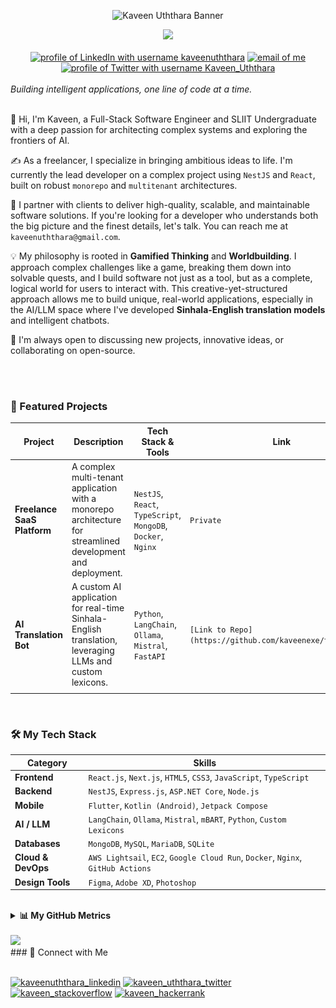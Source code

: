 <p align="center">
  <img src="https://i.postimg.cc/8P6D5MXy/Github-Banner.png" alt="Kaveen Uththara Banner"/>
</p>

<div align="center">
  <img src="https://api.visitorbadge.io/api/visitors?path=https%3A%2F%2Fgithub.com%2Fkaveenexe%2Fkaveenexe&label=VISITORS&labelColor=%23000&countColor=%230A0209" />
<br>
  <br>
  <a href="https://www.linkedin.com/in/kaveenuththara/"><img src="https://img.shields.io/badge/LinkedIn-d5d5d5?style=for-the-badge&logo=linkedin&logoColor=0A0209" alt="profile of LinkedIn with username kaveenuththara" /></a>
<a href="mailto:kaveenuththara@gmail.com"><img src="https://img.shields.io/badge/Gmail-d5d5d5?style=for-the-badge&logo=gmail&logoColor=0A0209" alt="email of me" /></a>
  <a href="https://twitter.com/Kaveen_Uththara"><img src="https://img.shields.io/badge/Twitter-d5d5d5?style=for-the-badge&logo=x&logoColor=0A0209" alt="profile of Twitter with username Kaveen_Uththara" ></a>
</div>
<br>
<i>Building intelligent applications, one line of code at a time.</i>
<br><br>
<p>👋 Hi, I'm Kaveen, a Full-Stack Software Engineer and SLIIT Undergraduate with a deep passion for architecting complex systems and exploring the frontiers of AI.</p>

✍️ As a freelancer, I specialize in bringing ambitious ideas to life. I'm currently the lead developer on a complex project using `NestJS` and `React`, built on robust `monorepo` and `multitenant` architectures.

🎯 I partner with clients to deliver high-quality, scalable, and maintainable software solutions. If you're looking for a developer who understands both the big picture and the finest details, let's talk. You can reach me at `kaveenuththara@gmail.com`.

💡 My philosophy is rooted in **Gamified Thinking** and **Worldbuilding**. I approach complex challenges like a game, breaking them down into solvable quests, and I build software not just as a tool, but as a complete, logical world for users to interact with. This creative-yet-structured approach allows me to build unique, real-world applications, especially in the AI/LLM space where I've developed **Sinhala-English translation models** and intelligent chatbots.

<p>🤝 I'm always open to discussing new projects, innovative ideas, or collaborating on open-source.</p>

<br>

<!-- <details>
<summary><b>🏆 Achievements & Milestones</b></summary>
<br>

Here's a little more about my journey and accomplishments.

### Competition Zone
- 🥇 **Example:** 1st Place in the National AI Innovation Challenge '24 for our Sinhala-English translation model.
- 🥈 **Example:** Finalist in Ingenious Hackathon 5.0 with a Flutter-based mobile solution.
- 🥉 **Example:** Top 10 in the SLIIT Codefest 2023.

### GitHub & Open Source
- 🌟 **Example:** My project [Project Name] was featured in the Awesome-NestJS list.
- 🚀 **Example:** Contributed a key performance optimization to [Open Source Project].
- 💬 **Example:** Actively maintaining [Your Project] with over X stars and Y forks.

### Proud Zone
- 🎓 **Example:** Awarded a scholarship for academic excellence at SLIIT.
- 👨‍💻 **Example:** Successfully designed and deployed a multi-tenant SaaS application from scratch for a freelance client.
- 🤖 **Example:** Built and trained a custom LLM using Ollama and LangChain that outperformed baseline models in a specific task.

</details> -->

<br>

### 🚀 Featured Projects

| Project | Description | Tech Stack & Tools | Link |
| --- | --- | --- | --- |
| **Freelance SaaS Platform** | A complex multi-tenant application with a monorepo architecture for streamlined development and deployment. | `NestJS`, `React`, `TypeScript`, `MongoDB`, `Docker`, `Nginx` | `Private` |
| **AI Translation Bot** | A custom AI application for real-time Sinhala-English translation, leveraging LLMs and custom lexicons. | `Python`, `LangChain`, `Ollama`, `Mistral`, `FastAPI` | `[Link to Repo](https://github.com/kaveenexe/todlymbart)` |
| <!-- **[Your Project Name]** --> | <!-- A brief, compelling description of another key project. --> | <!-- `Flutter`, `Firebase`, `SQLite`, `Kotlin` --> | <!-- `[Link to Repo]` --> |

<br>

### 🛠️ My Tech Stack

| Category | Skills |
| --- | --- |
| **Frontend** | `React.js`, `Next.js`, `HTML5`, `CSS3`, `JavaScript`, `TypeScript` |
| **Backend** | `NestJS`, `Express.js`, `ASP.NET Core`, `Node.js` |
| **Mobile** | `Flutter`, `Kotlin (Android)`, `Jetpack Compose` |
| **AI / LLM** | `LangChain`, `Ollama`, `Mistral`, `mBART`, `Python`, `Custom Lexicons` |
| **Databases** | `MongoDB`, `MySQL`, `MariaDB`, `SQLite` |
| **Cloud & DevOps** | `AWS Lightsail`, `EC2`, `Google Cloud Run`, `Docker`, `Nginx`, `GitHub Actions` |
| **Design Tools** | `Figma`, `Adobe XD`, `Photoshop` |

<br>

<details>
<summary><b>📊 My GitHub Metrics</b></summary>
<br>

<p align="center">
  <img src="https://github-readme-stats.vercel.app/api?username=kaveenexe&show_icons=true&locale=en&theme=tokyonight&hide_border=true&count_private=true" alt="kaveenexe_github_stats" />
  <img src="https://github-readme-stats.vercel.app/api/top-langs/?username=kaveenexe&layout=compact&langs_count=8&theme=tokyonight&hide_border=true&count_private=true" alt="kaveenexe_top_languages" />
  <br>
  <img src="https://github-readme-streak-stats.herokuapp.com/?user=kaveenexe&theme=tokyonight&hide_border=true" alt="kaveenexe_github_streak" />
</p>

<p align="center">
  <picture>
    <source media="(prefers-color-scheme: dark)" srcset="https://github.com/kaveenexe/kaveenexe/blob/output/github-snake-dark.svg" />
    <source media="(prefers-color-scheme: light)" srcset="https://github.com/kaveenexe/kaveenexe/blob/output/github-snake.svg" />
    <img alt="github-snake" src="https://github.com/kaveenexe/kaveenexe/blob/output/github-snake.svg" />
  </picture>
</p>

</details>

<br>
<img src="https://www.animatedimages.org/data/media/562/animated-line-image-0184.gif" width="1920" />

<br>
### 🔗 Connect with Me

<br>
<br>
<p align="left">
  <a href="https://linkedin.com/in/kaveenuththara" target="_blank"><img src="https://img.shields.io/badge/-LinkedIn-0077B5?style=for-the-badge&logo=linkedin&logoColor=white" alt="kaveenuththara_linkedin"/></a>
  <a href="https://twitter.com/kaveen_uththara" target="_blank"><img src="https://img.shields.io/badge/-Twitter-1DA1F2?style=for-the-badge&logo=twitter&logoColor=white" alt="kaveen_uththara_twitter"/></a>
  <a href="https://stackoverflow.com/users/12110442/kaveendev" target="_blank"><img src="https://img.shields.io/badge/-StackOverflow-FE7A16?style=for-the-badge&logo=stackoverflow&logoColor=white" alt="kaveen_stackoverflow"/></a>
  <a href="https://www.hackerrank.com/kaveenuththara" target="_blank"><img src="https://img.shields.io/badge/-HackerRank-2EC866?style=for-the-badge&logo=hackerrank&logoColor=white" alt="kaveen_hackerrank"/></a>
</p>


